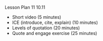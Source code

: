 Lesson Plan 11
10.11

- Short video (5 minutes)
- ICE (introduce, cite, explain) (10 minutes)
- Levels of quotation (20 minutes)
- Quote and engage exercise (25 minutes)
